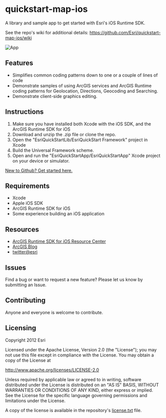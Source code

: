 quickstart-map-ios
==================

A library and sample app to get started with Esri's iOS Runtime SDK.

See the repo's wiki for additional details: https://github.com/Esri/quickstart-map-ios/wiki

![App](https://raw.github.com/Esri/quickstart-map-ios/master/quickstart-map-ios.jpg)

## Features
* Simplifies common coding patterns down to one or a couple of lines of code
* Demonstrate samples of using ArcGIS services and ArcGIS Runtime coding patterns for Geolocation, Directions, Geocoding and Searching.
* Demonstrate client-side graphics editing.

## Instructions

1. Make sure you have installed both Xcode with the iOS SDK, and the ArcGIS Runtime SDK for iOS
2. Download and unzip the .zip file or clone the repo.
3. Open the "EsriQuickStartLib/EsriQuickStart Framework" project in Xcode
4. Build the Universal Framework scheme.
5. Open and run the "EsriQuickStartApp/EsriQuickStartApp" Xcode project on your device or simulator.

[New to Github? Get started here.](http://htmlpreview.github.com/?https://github.com/Esri/esri.github.com/blob/master/help/esri-getting-to-know-github.html)

## Requirements

* Xcode
* Apple iOS SDK
* ArcGIS Runtime SDK for iOS
* Some experience building an iOS application

## Resources

* [ArcGIS Runtime SDK for iOS Resource Center](http://resources.arcgis.com/en/communities/runtime-android/)
* [ArcGIS Blog](http://blogs.esri.com/esri/arcgis/)
* [twitter@esri](http://twitter.com/esri)

## Issues

Find a bug or want to request a new feature?  Please let us know by submitting an Issue.

## Contributing

Anyone and everyone is welcome to contribute. 

## Licensing
Copyright 2012 Esri

Licensed under the Apache License, Version 2.0 (the "License");
you may not use this file except in compliance with the License.
You may obtain a copy of the License at

   http://www.apache.org/licenses/LICENSE-2.0

Unless required by applicable law or agreed to in writing, software
distributed under the License is distributed on an "AS IS" BASIS,
WITHOUT WARRANTIES OR CONDITIONS OF ANY KIND, either express or implied.
See the License for the specific language governing permissions and
limitations under the License.

A copy of the license is available in the repository's [license.txt]( https://raw.github.com/Esri/switch-basemaps-js/master/license.txt) file.

